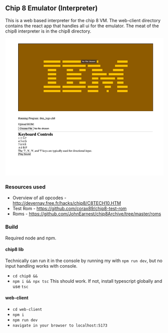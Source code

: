 ## Chip 8 Emulator (Interpreter)
This is a web based interpreter for the chip 8 VM. The web-client directory contains the react app that handles all ui for the emulator.
The meat of the chip8 interpreter is in the chip8 directory. 

![screenshot](running-ibm-screenshot.png)


### Resources used
- Overview of all opcodes - http://devernay.free.fr/hacks/chip8/C8TECH10.HTM
- Test Rom - https://github.com/corax89/chip8-test-rom
- Roms - https://github.com/JohnEarnest/chip8Archive/tree/master/roms

### Build
Required node and npm.

#### chip8 lib
Technically can run it in the console by running my with `npm run dev`, but no input handling works with console.
- `cd chip8 &&`
- `npm i && npx tsc` This should work. If not, install typescript globally and use `tsc`

#### web-client
- `cd web-client`
- `npm i`
- `npm run dev`
- `navigate in your browser to localhost:5173`

